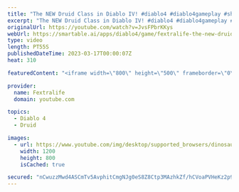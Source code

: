 ```yaml
---
title: "The NEW Druid Class in Diablo IV! #diablo4 #diablo4gameplay #shorts"
excerpt: "The NEW Druid Class in Diablo IV! #diablo4 #diablo4gameplay #shorts Don't forget to like the video and subscribe to our channel ..."
originalUrl: https://youtube.com/watch?v=JvsFPbrKKys
webUrl: https://smartable.ai/apps/diablo4/game/fextralife-the-new-druid-class-in-diablo-iv-diablo4-diablo4gameplay-shorts/
type: video
length: PT55S
publishedDateTime: 2023-03-17T00:00:07Z
heat: 310

featuredContent: "<iframe width=\"800\" height=\"500\" frameborder=\"0\" src=\"https://www.youtube.com/embed/JvsFPbrKKys\" allow=\"accelerometer; autoplay; encrypted-media; gyroscope; picture-in-picture\" allowfullscreen></iframe>"

provider:
  name: Fextralife
  domain: youtube.com

topics:
  - Diablo 4
  - Druid

images:
  - url: https://www.youtube.com/img/desktop/supported_browsers/dinosaur.png
    width: 1200
    height: 800
    isCached: true

secured: "nCwuzzMwd4ASCmTv5AvphitCmgNJg0eS8Z8Ctp3MAzhkZf/hCVoaPVHeKz2p9EiWldnEtV8SdIlIecjhivooq2KO2NNnLJy2C+atB/lcbrKxMZ8ltmfuFXrMma87TwwaTo50IJJPm6L86OkDD5ceEQLlLzoEsEyUzL7ewhR21mUk2I+s1Ti0QBqNjCw8MesPVv/m9FDe0ZLGberdZmFsBkT53Ok+dVM0e9DWBvvFDsqj86NJurAW40t3uKTcSwkBF96j4mZcGCajqeaMPyO622XmBpki1XP/Ah3qLN9jBUP1WaBD4H4ezowj+BPvkfWOiYKiAA0QxMoi6bK6uZDJURMn4Wu5sgBK2ZhCzhEOWOB2Uo7W1/Lq/uXVG6eWnuknhpPimBAbyYeSRBMepN6apg==;WZiSiVeIwltSXnDf9i/7Lg=="
---
```



